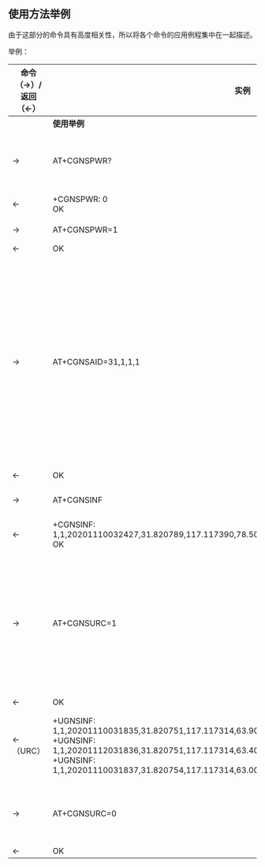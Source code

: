 ## 使用方法举例

由于这部分的命令具有高度相关性，所以将各个命令的应用例程集中在一起描述。

举例：

| 命令（→）/返回（←） | 实例                                                         | 解释和说明                                                   |
| ------------------- | ------------------------------------------------------------ | ------------------------------------------------------------ |
|                     | **使用举例**                                                 |                                                              |
| →                   | AT+CGNSPWR?                                                  | 查询GPS是否已经打开                                          |
| ←                   | +CGNSPWR: 0 <br>OK                                           | 0是未打开                                                    |
| →                   | AT+CGNSPWR=1                                                 | 打开GPS                                                      |
| ←                   | OK                                                           |                                                              |
| →                   | AT+CGNSAID=31,1,1,1                                          | 使能位置辅助定位(指令立马返回OK，根据信号强度，大概2-10秒左右会定位成功) |
| ←                   | OK                                                           |                                                              |
| →                   | AT+CGNSINF                                                   | 查询GNSS信息                                                 |
| ←                   | +CGNSINF: <br>1,1,20201110032427,31.820789,117.117390,78.500,0.00,130.07,3,,1.79,0.89,4.00,,12,11,,,34,, <br>OK |                                                              |
| →                   | AT+CGNSURC=1                                                 | 设置定位信息自动上报，每隔5个fix，就上报一次                 |
| ←                   | OK                                                           |                                                              |
| ←（URC）            | +UGNSINF: <br>1,1,20201110031835,31.820751,117.117314,63.900,0.00,0.00,3,,1.50,0.89,4.00,,13,13,,,39,,<br> +UGNSINF: <br>1,1,20201112031836,31.820751,117.117314,63.400,0.00,0.00,3,,1.50,0.89,4.00,,13,13,,,38,, <br>+UGNSINF: <br>1,1,20201110031837,31.820754,117.117314,63.000,0.00,0.00,3,,1.50,0.89,4.00,,13,13,,,38,,…… | 每隔5个定位，就上报一次                                      |
| →                   | AT+CGNSURC=0                                                 | 关闭定位信息自动上报                                         |
| ←                   | OK                                                           |                                                              |

 
